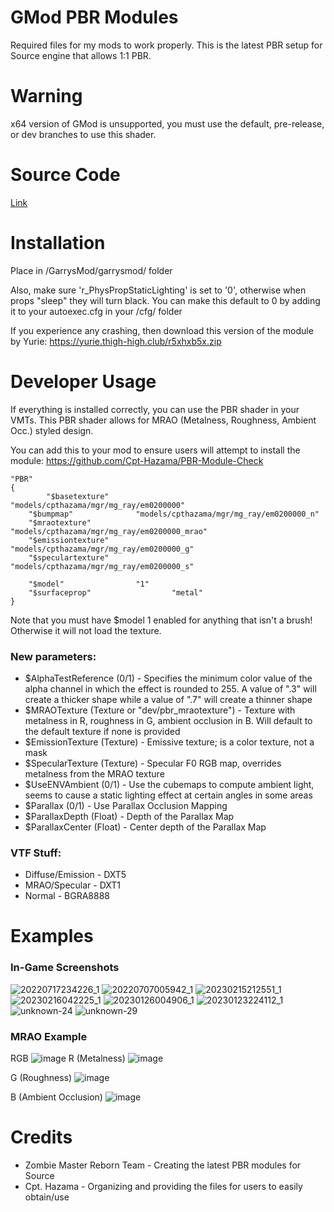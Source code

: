 # GMod PBR Modules
Required files for my mods to work properly. This is the latest PBR setup for Source engine that allows 1:1 PBR.

# Warning
x64 version of GMod is unsupported, you must use the default, pre-release, or dev branches to use this shader.

# Source Code
[Link](https://github.com/zm-reborn/zmr-game/blob/9e96e4acc563f53516d339854a2e09f5427224ff/mp/src/materialsystem/stdshaders/pbr_dx9.cpp)

# Installation
Place in /GarrysMod/garrysmod/ folder

Also, make sure 'r_PhysPropStaticLighting' is set to '0', otherwise when props "sleep" they will turn black. You can make this default to 0 by adding it to your autoexec.cfg in your /cfg/ folder

If you experience any crashing, then download this version of the module by Yurie:
https://yurie.thigh-high.club/r5xhxb5x.zip

# Developer Usage
If everything is installed correctly, you can use the PBR shader in your VMTs. This PBR shader allows for MRAO (Metalness, Roughness, Ambient Occ.) styled design.

You can add this to your mod to ensure users will attempt to install the module:
https://github.com/Cpt-Hazama/PBR-Module-Check

```vmt
"PBR"
{
    	"$basetexture"              		"models/cpthazama/mgr/mg_ray/em0200000"
	"$bumpmap"				"models/cpthazama/mgr/mg_ray/em0200000_n"
	"$mraotexture"				"models/cpthazama/mgr/mg_ray/em0200000_mrao"
	"$emissiontexture"			"models/cpthazama/mgr/mg_ray/em0200000_g"
	"$speculartexture"			"models/cpthazama/mgr/mg_ray/em0200000_s"

	"$model"				"1"
	"$surfaceprop"      			"metal"
}
```

Note that you must have $model 1 enabled for anything that isn't a brush! Otherwise it will not load the texture.

### New parameters:
- $AlphaTestReference (0/1) - Specifies the minimum color value of the alpha channel in which the effect is rounded to 255. A value of ".3" will create a thicker shape while a value of ".7" will create a thinner shape
- $MRAOTexture (Texture or "dev/pbr_mraotexture") - Texture with metalness in R, roughness in G, ambient occlusion in B. Will default to the default texture if none is provided
- $EmissionTexture (Texture) - Emissive texture; is a color texture, not a mask
- $SpecularTexture (Texture) - Specular F0 RGB map, overrides metalness from the MRAO texture
- $UseENVAmbient (0/1) - Use the cubemaps to compute ambient light, seems to cause a static lighting effect at certain angles in some areas
- $Parallax (0/1) - Use Parallax Occlusion Mapping
- $ParallaxDepth (Float) - Depth of the Parallax Map
- $ParallaxCenter (Float) - Center depth of the Parallax Map

### VTF Stuff:
- Diffuse/Emission - DXT5
- MRAO/Specular - DXT1
- Normal - BGRA8888

# Examples
### In-Game Screenshots
![20220717234226_1](https://user-images.githubusercontent.com/7193583/179635340-67cbf1f0-944f-4644-b2a7-a917ea9191f8.jpg)
![20220707005942_1](https://user-images.githubusercontent.com/7193583/179635358-f350e345-24f9-41bc-8804-0446d2f941fb.jpg)
![20230215212551_1](https://user-images.githubusercontent.com/7193583/220002427-8a6207e9-44cf-42ed-8bbe-98625e2c3d24.jpg)
![20230216042225_1](https://user-images.githubusercontent.com/7193583/220002381-3cc444a0-55b7-4afa-8b3e-8765e64452c7.jpg)
![20230126004906_1](https://user-images.githubusercontent.com/7193583/220002476-f7705fce-cacb-4932-a2a8-bc12acbd1de9.jpg)
![20230123224112_1](https://user-images.githubusercontent.com/7193583/220002524-5da4d4b6-ac51-481a-80df-0c30f7fd6d39.jpg)
![unknown-24](https://user-images.githubusercontent.com/7193583/169636307-03911f50-00a9-44c5-927f-b283e8ab64e7.png)
![unknown-29](https://user-images.githubusercontent.com/7193583/169636315-b942e7df-95e3-4e3f-8f3a-757bbf19b2dd.png)

### MRAO Example
RGB
![image](https://user-images.githubusercontent.com/7193583/169679824-d902b8cd-7fe8-46d2-b6c6-abed88cb42f8.png)
R (Metalness)
![image](https://user-images.githubusercontent.com/7193583/169679847-607c5ed5-8eed-4781-88ab-2caf72ed728b.png)

G (Roughness)
![image](https://user-images.githubusercontent.com/7193583/169679849-9980c8a5-c892-41a7-b6db-72a94540986e.png)

B (Ambient Occlusion)
![image](https://user-images.githubusercontent.com/7193583/169679853-01c01c2f-463e-492a-b653-3d3117ef2771.png)

# Credits
- Zombie Master Reborn Team - Creating the latest PBR modules for Source
- Cpt. Hazama - Organizing and providing the files for users to easily obtain/use
